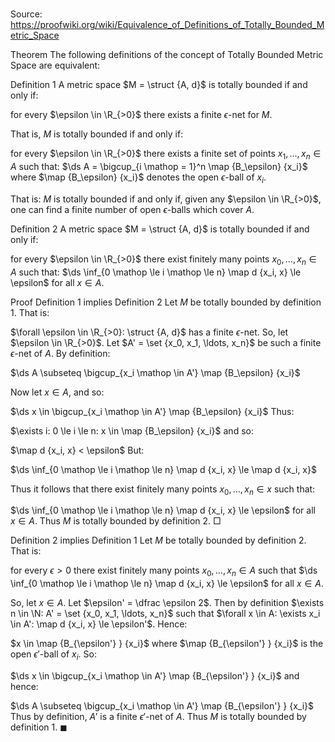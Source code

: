# 

Source: https://proofwiki.org/wiki/Equivalence_of_Definitions_of_Totally_Bounded_Metric_Space



Theorem
The following definitions of the concept of Totally Bounded Metric Space are equivalent:

Definition 1
A metric space $M = \struct {A, d}$ is totally bounded if and only if:

for every $\epsilon \in \R_{>0}$ there exists a finite $\epsilon$-net for $M$.

That is, $M$ is totally bounded if and only if:

for every $\epsilon \in \R_{>0}$ there exists a finite set of points $x_1, \ldots, x_n \in A$ such that:
$\ds A = \bigcup_{i \mathop = 1}^n \map {B_\epsilon} {x_i}$
where $\map {B_\epsilon} {x_i}$ denotes the open $\epsilon$-ball of $x_i$.

That is: $M$ is totally bounded if and only if, given any $\epsilon \in \R_{>0}$, one can find a finite number of open $\epsilon$-balls which cover $A$.

Definition 2
A metric space $M = \struct {A, d}$ is totally bounded if and only if:

for every $\epsilon \in \R_{>0}$ there exist finitely many points $x_0, \dots, x_n \in A$ such that:
$\ds \inf_{0 \mathop \le i \mathop \le n} \map d {x_i, x} \le \epsilon$
for all $x \in A$.


Proof
Definition 1 implies Definition 2
Let $M$ be totally bounded by definition 1.
That is:

$\forall \epsilon \in \R_{>0}: \struct {A, d}$ has a finite $\epsilon$-net.
So, let $\epsilon \in \R_{>0}$.
Let $A' = \set {x_0, x_1, \ldots, x_n}$ be such a finite $\epsilon$-net of $A$.
By definition:

$\ds A \subseteq \bigcup_{x_i \mathop \in A'} \map {B_\epsilon} {x_i}$

Now let $x \in A$, and so:

$\ds x \in \bigcup_{x_i \mathop \in A'} \map {B_\epsilon} {x_i}$
Thus:

$\exists i: 0 \le i \le n: x \in \map {B_\epsilon} {x_i}$
and so:

$\map d {x_i, x} < \epsilon$
But:

$\ds \inf_{0 \mathop \le i \mathop \le n} \map d {x_i, x} \le \map d {x_i, x}$

Thus it follows that there exist finitely many points $x_0, \dots, x_n \in x$ such that:

$\ds \inf_{0 \mathop \le i \mathop \le n} \map d {x_i, x} \le \epsilon$
for all $x \in A$.
Thus $M$ is totally bounded by definition 2.
$\Box$


Definition 2 implies Definition 1
Let $M$ be totally bounded by definition 2.
That is:

for every $\epsilon > 0$ there exist finitely many points $x_0, \dots, x_n \in A$ such that $\ds \inf_{0 \mathop \le i \mathop \le n} \map d {x_i, x} \le \epsilon$ for all $x \in A$.

So, let $x \in A$.
Let $\epsilon' = \dfrac \epsilon 2$.
Then by definition $\exists n \in \N: A' = \set {x_0, x_1, \ldots, x_n}$ such that $\forall x \in A: \exists x_i \in A': \map d {x_i, x} \le \epsilon'$.
Hence:

$x \in \map {B_{\epsilon'} } {x_i}$
where $\map {B_{\epsilon'} } {x_i}$ is the open $\epsilon'$-ball of $x_i$.
So:

$\ds x \in \bigcup_{x_i \mathop \in A'} \map {B_{\epsilon'} } {x_i}$
and hence:

$\ds A \subseteq \bigcup_{x_i \mathop \in A'} \map {B_{\epsilon'} } {x_i}$
Thus by definition, $A'$ is a finite $\epsilon'$-net of $A$.
Thus $M$ is totally bounded by definition 1.
$\blacksquare$





